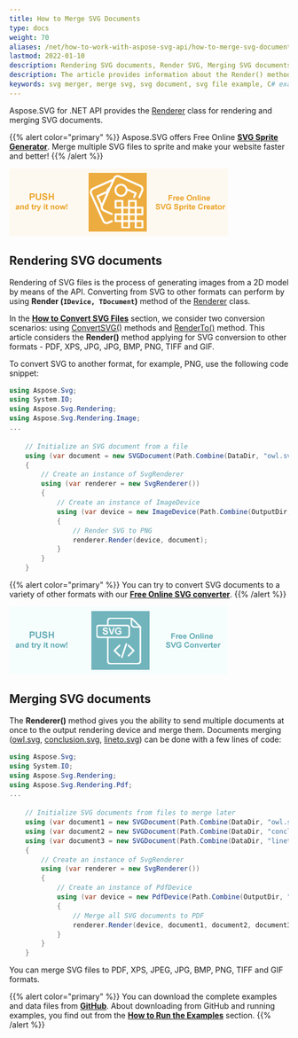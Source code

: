 ```yaml
---
title: How to Merge SVG Documents
type: docs
weight: 70
aliases: /net/how-to-work-with-aspose-svg-api/how-to-merge-svg-documents/
lastmod: 2022-01-10
description: Rendering SVG documents, Render SVG, Merging SVG documents, Merge SVG
description: The article provides information about the Render() method used to convert SVG documents to another format and merge them into a single file. You will learn how to merge multiple SVG documents to PDF, XPS or Image formats and find C# examples of SVG merging.
keywords: svg merger, merge svg, svg document, svg file example, C# example, svg to png 
---
```


<link href="./../../style.css" rel="stylesheet" type="text/css" />

Aspose.SVG for .NET API provides the [Renderer](https://reference.aspose.com/svg/net/aspose.svg.rendering/renderer/) class for rendering and merging SVG documents.

{{% alert color="primary" %}} 
Aspose.SVG offers Free Online **[SVG Sprite Generator](https://products.aspose.app/svg/svg-sprite-generator)**. Merge multiple SVG files to sprite and make your website faster and better!
{{% /alert %}} 

<a href="https://products.aspose.app/svg/svg-sprite-generator" target="_blank">![Text "Banner SVG Sprite Generator"](svg-sprite-creator.png#center)</a>

## **Rendering SVG documents**

Rendering of SVG files is the process of generating images from a 2D model by means of the API. Converting from SVG to other formats can perform by using  **Render (`IDevice, TDocument`)** method of the [Renderer](https://reference.aspose.com/svg/net/aspose.svg.rendering/renderer/) class.

In the [**How to Convert SVG Files**](http://docs.aspose.com/svg/net/how-to-work-with-aspose-svg-api/converting/) section, we consider two conversion scenarios: using [ConvertSVG()](https://reference.aspose.com/svg/net/aspose.svg.converters/converter/) methods and  [RenderTo()](https://reference.aspose.com/svg/net/aspose.svg/svgdocument/renderto/)  method. This article considers the **Render()** method applying for SVG conversion to other formats - PDF, XPS, JPG, JPG, BMP, PNG, TIFF and GIF.

To convert SVG to another format, for example, PNG, use the following code snippet:

```c#
using Aspose.Svg;
using System.IO;
using Aspose.Svg.Rendering;
using Aspose.Svg.Rendering.Image;
...   
	
	// Initialize an SVG document from a file
    using (var document = new SVGDocument(Path.Combine(DataDir, "owl.svg")))
    {
        // Create an instance of SvgRenderer
        using (var renderer = new SvgRenderer())
        {
            // Create an instance of ImageDevice
            using (var device = new ImageDevice(Path.Combine(OutputDir, "owl.png");))
            {
                // Render SVG to PNG
                renderer.Render(device, document);
            }
        }
    }

```

{{% alert color="primary" %}} 
You can try to convert SVG documents to a variety of other formats with our [**Free Online SVG converter**](https://products.aspose.app/svg/conversion).
{{% /alert %}}

<a href="https://products.aspose.app/svg/conversion" target="_blank">![Text "Banner SVG Converter"](./../svg-converter.png#center)</a>

## **Merging SVG documents**

The **Renderer()** method gives you the ability to send multiple documents at once to the output rendering device and merge them. Documents merging ([owl.svg](https://docs.aspose.com/svg/net/drawing-basics/svg-path-data/owl.svg), [conclusion.svg](https://docs.aspose.com/svg/net/how-to-work-with-aspose-svg-api/converting/conclusion.svg), [lineto.svg](http://docs.aspose.com/svg/net/how-to-work-with-aspose-svg-api/saving-svg-documents/lineto.svg)) can be done with a few lines of code:

```c#
using Aspose.Svg;
using System.IO;
using Aspose.Svg.Rendering;
using Aspose.Svg.Rendering.Pdf;
...   
	
	// Initialize SVG documents from files to merge later
    using (var document1 = new SVGDocument(Path.Combine(DataDir, "owl.svg")))
    using (var document2 = new SVGDocument(Path.Combine(DataDir, "conclusion.svg")))
    using (var document3 = new SVGDocument(Path.Combine(DataDir, "lineto.svg")))
    {
        // Create an instance of SvgRenderer
        using (var renderer = new SvgRenderer())
        {
            // Create an instance of PdfDevice
            using (var device = new PdfDevice(Path.Combine(OutputDir, "result.pdf")))
            {
                // Merge all SVG documents to PDF
                renderer.Render(device, document1, document2, document3);
            }
        }
    }

```

You can merge SVG files to PDF, XPS, JPEG, JPG, BMP, PNG, TIFF and GIF formats.

{{% alert color="primary" %}} 
You can download the complete examples and data files from [**GitHub**](https://github.com/aspose-svg/Aspose.SVG-Documentation). About downloading from GitHub and running examples, you find out from the [**How to Run the Examples**](http://docs.aspose.com/svg/net/how-to-run-the-tests) section.
{{% /alert %}} 

